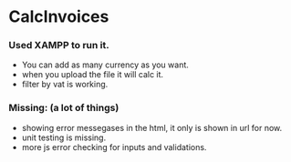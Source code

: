 # CalcInvoices

### Used XAMPP to run it.
- You can add as many currency as you want.
- when you upload the file it will calc it.
- filter by vat is working.

### Missing: (a lot of things)
- showing error messegases in the html, it only is shown in url for now.
- unit testing is missing.
- more js error checking for inputs and validations.
